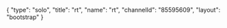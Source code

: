 {
    "type": "solo",
    "title": "rt",
    "name": "rt",
    "channelId": "85595609",
    "layout": "bootstrap"
}